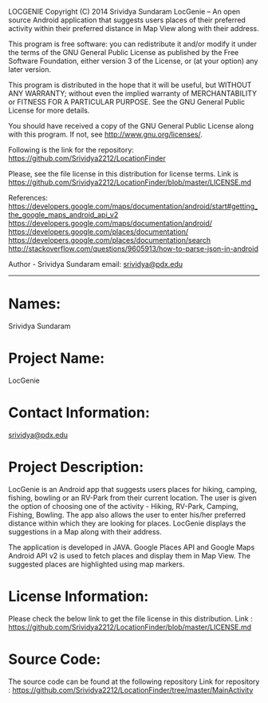LOCGENIE
Copyright (C) 2014 Srividya Sundaram
LocGenie – An open source Android application that suggests users places of their preferred activity within their 
preferred distance in Map View along with their address.
 
 This program is free software: you can redistribute it and/or modify it under 
 the terms of the GNU General Public License as published by the Free Software Foundation, 
 either version 3 of the License, or (at your option) any later version.
 
 This program is distributed in the hope that it will be useful, but WITHOUT ANY WARRANTY; 
 without even the implied warranty of MERCHANTABILITY or FITNESS FOR A PARTICULAR PURPOSE. 
 See the GNU General Public License for more details.
 
 You should have received a copy of the GNU General Public License along with this program. 
 If not, see http://www.gnu.org/licenses/.
 
 Following is the link for the repository: https://github.com/Srividya2212/LocationFinder
 
 Please, see the file license in this distribution for license terms. Link is
 https://github.com/Srividya2212/LocationFinder/blob/master/LICENSE.md
 
 References:
 https://developers.google.com/maps/documentation/android/start#getting_the_google_maps_android_api_v2
 https://developers.google.com/maps/documentation/android/
 https://developers.google.com/places/documentation/
 https://developers.google.com/places/documentation/search
 http://stackoverflow.com/questions/9605913/how-to-parse-json-in-android
 
 Author - Srividya Sundaram
 email: srividya@pdx.edu
 
**********************************************************************
Names:
======
Srividya Sundaram

Project Name:
============
LocGenie

Contact Information:
=================
srividya@pdx.edu

Project Description:
================
LocGenie is an Android app that suggests users places for hiking, camping, fishing, bowling or an RV-Park from their current location. The user is given the option of choosing one of the activity - Hiking, RV-Park, Camping, Fishing, Bowling. The app also allows the user to enter his/her preferred distance within which they are looking for places. LocGenie displays the suggestions in a Map along with their address. 

The application is developed in JAVA.  Google Places API and Google Maps Android API v2 is used to fetch places and display them in Map View. The suggested places are highlighted using map markers.

License Information:
================
Please check the below link to get the file license in this distribution.
Link : https://github.com/Srividya2212/LocationFinder/blob/master/LICENSE.md

Source Code:
=========
The source code can be found at the following repository
Link for repository : https://github.com/Srividya2212/LocationFinder/tree/master/MainActivity




